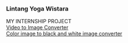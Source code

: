 ### Lintang Yoga Wistara
MY INTERNSHIP PROJECT  
[Video to Image Converter](https://github.com/linseayw/testLTI/blob/7be12ded67052eb7bf8217a59e15ecff9cc9fd01/Color%20image%20to%20black%20and%20white%20image%20converter/README.md)  
[Color image to black and white image converter]()  